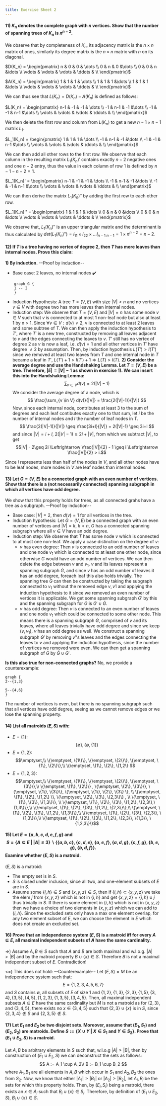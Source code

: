 ```yaml
---
title: Exercise Sheet 2
---
```


#### 11) $K_n$ denotes the complete graph with  $n$ vertices. Show that the number of spanning trees of $K_n$ is $n^{n-2}$.
We observe that by completeness of $K_n$, its adjacency matrix is the $n \times n$ matrix of ones, similarly its degree matrix is the $n \times n$ matrix with $n$ on its diagonal.

$D(K_n) = \begin{pmatrix}
        n & 0 & 0 & \dots \\
        0 & n & 0 &\dots \\
        0 & 0 & n &\dots \\
        \vdots & \vdots & \vdots & \ddots & \\
    \end{pmatrix}$

$A(K_n) = \begin{pmatrix}
        1 & 1 & 1 & \dots \\
        1 & 1 & 1 &\dots \\
        1 & 1 & 1 &\dots \\
        \vdots & \vdots & \vdots & \ddots & \\
    \end{pmatrix}$

We can thus see that $L(K_n) = D(K_n) - A(K_n)$ is defined as follows:

$L(K_n) = \begin{pmatrix}
        n-1 & -1 & -1 & \dots \\
        -1 & n-1 & -1 &\dots \\
        -1 & -1 & n-1 &\dots \\
        \vdots & \vdots & \vdots & \ddots & \\
    \end{pmatrix}$

We then delete the first row and column from $L(K_n)$ to get a new $n-1 \times n-1$ matrix $L_1$.

$L_1(K_n) = \begin{pmatrix}
        1 & 1 & 1 & \dots \\
        -1 & n-1 & -1 &\dots \\
        -1 & -1 & n-1 &\dots \\
        \vdots & \vdots & \vdots & \ddots & \\
    \end{pmatrix}$

We can then add all other rows to the first row. We observe that each column in the resulting matrix $L_1(K_n)'$ contains exactly $n-2$ negative ones and one $n-2$ entry, thus the value in each column of row 1 is defined by $n-1-n-2 = 1$.

$L_1(K_n)' = \begin{pmatrix}
        n-1 & -1 & -1 & \dots \\
        -1 & n-1 & -1 &\dots \\
        -1 & -1 & n-1 &\dots \\
        \vdots & \vdots & \vdots & \ddots & \\
    \end{pmatrix}$

We can then derive the matrix $L_1(K_n)''$ by adding the first row to each other row.


$L_1(K_n)'' = \begin{pmatrix}
        1 & 1 & 1 & \dots \\
        0 & n & 0 &\dots \\
        0 & 0 & n &\dots \\
        \vdots & \vdots & \vdots & \ddots & \\
    \end{pmatrix}$

We observe that, $L_1(K_n)''$ is an upper triangular matrix and the determinant is thus calculated by $det(L_1(K_n)'')= l_{11} \times l_{22} \times \dots l_{n-1 \ n-1} = 1 \times n^{n-2} = n-2$.
#### 12) If $T$ is a tree having no vertex of degree 2, then $T$ has more leaves than internal nodes. Prove this claim:
**1) By induction.**
--Proof by induction--
* Base case: 2 leaves, no internal nodes :heavy_check_mark:
```graphviz
    graph G {
    1 -- 2
    }
```
* Induction Hypothesis:
    A tree $T=(V,E)$ with size $|V| < n$ and no vertices $v \in V$ with degree two has more leaves than internal nodes.
* Induction step:
        We observe that $T= (V,E)$ and $|V| = n$ has some node $v \in V$ such that $v$ is connected to at most 1 non-leaf node but also at least 1 by n > 1. Since $\forall v \in V: d(v) \neq 2$, v is connected to at least 2 leaves and some subtree of $T$. We can then apply the induction hypothesis to $T'$, where $T'$ is a new tree, constructed by removing all leaves adjacent to $v$ and the edges connecting the leaves to $v$. $T'$ still has no vertex of degree 2 as $v$ is now a leaf, i.e. $d(v) = 1$ and all other vertices in $T'$ have degree $\neq 2$ by assumption. Then, by induction hypothesis $L(T') > I (T')$ since we removed at least two leaves from $T$ and one internal node in $T$ became a leaf in $T'$, $L(T') + 1 > I(T') + 1 \Rightarrow L(T) > I(T)$.
**2) Consider the average degree and use the Handshaking Lemma.
    Let $T= (V,E)$ be a tree. Therefore, $|E| = |V| - 1$ as shown in exercise 1).
    We can insert this into the Handshaking Lemma:**
$$
\sum_{v \in V} d(v) = 2 (|V| -1)
$$
We consider the average degree of a node, which is
$$
\frac{\sum_{v \in V} d(v)}{|V|} = \frac{2(|V|-1)}{|V|}
$$
Now, since each internal node, contributes at least 3 to the sum of degrees and each leaf contibutes exactly one to that sum, let $i$ be the number of internal nodes and $l$ the number of leaf nodes in $T$.
$$
\frac{2(|V|-1)}{|V|} \geq \frac{3i+l}{|V|} = 2(|V|-1) \geq 3i+l
$$
and since $|V| = i+l$, $2(|V| -1) \geq 2i+|V|$, from which we subtract $|V|$, to get
$$|V| - 2\geq 2i \Leftrightarrow \frac{|V|}{2} - 1 \geq i \Leftrightarrow \frac{|V|}{2} > i.$$

Since $i$ represents less than half of the nodes in $V$, and all other nodes have to be leaf nodes, more nodes in $V$ are leaf nodes than internal nodes.

#### 13) Let $G = (V,E)$ be a connected graph with an even number of vertices. Show that there is a (not necessarily connected) spanning subgraph in which all vertices have odd degree.
We show that this property holds for trees, as all connected grahs have a tree as a subgraph.
--Proof by induction--
* Base case: $|V| = 2$, then $d(v) = 1$ for all vertices in the tree.
* Induction hypothesis: Let $G=(V,E)$ be a connected graph with an even number of vertices and $|V| = k$, $k < n$, $G$  has a connected spanning subgraph where all $v \in V$ have an odd degree.
* Induction step: We observe that $T$ has some node $v$ which is connected to at most one non-leaf. We apply a case distinction on the degree of $v$:
    * $v$ has even degree:
        Then $v$ is connected to an odd number of leaves and one node $v_1$ which is connected to at least one other node,  since otherwise $G$ would have an odd number of vertices.
        We can then delete the edge between $v$ and $v_1$. $v$ and its leaves represent a spanning subgraph $\dot G$, and since $v$ has an odd number of leaves it has an odd degree, foreach leaf this also holds trivially.
        The spanning tree $G$ can then be constructed by taking the subgraph connected to $v_1$ without the removed edge $v,v1$ and applying the induction hypothesis to it since we removed an even number of vertices it is applicable. We get some spanning subgraph $G'$ by this and the spanning subgraph for $G$ is $G' \cup \dot G$.
    * $v$ has odd degree:
        Then $v$ is connected to an even number of leaves and one node $v_1$ which could be connected to some other node. This means there is a spanning subgraph $\dot G$, comprised of $v$ and its leaves, where all leaves trivially have odd degree and since we keep $(v,v_1)$, $v$ has an odd degree as well. We construct a spanning subgraph $G'$ by removing $v'$'s leaves and the edges connecting the leaves to $v$ and applying the induction hypothesis, since the number of vertices we removed were even. We can then get a spanning subgraph of $G$ by $\dot G \cup G'$.

**Is this also true for non-connected graphs?**
    No, we provide a counterexample:
```graphviz
graph {
2--{1,3}

5--{4,6}
}
```
The number of vertices is even, but there is no spanning subgraph such that all vertices have odd degree, seeing as we cannot remove edges or we lose the spanning property.

#### 14) List all matroids $(E,S)$ with:
* $E = \{1\}$:
    $$\{\emptyset\}, \{\emptyset, \{1\}\}$$
* $E=\{1,2\}$:
    $$\emptyset,\\
    \{\emptyset, \{1\}\}, \{\emptyset, \{2\}\}, \{\emptyset, \{1\}, \{2\}\},\\
    \{\emptyset, \{1\}, \{2\}, \{1,2\} $$
* $E = \{1,2,3\}$:
    $$\emptyset,\\
    \{\emptyset, \{1\}\}, \{\emptyset, \{2\}\}, \{\emptyset, \{3\}\},\\
    \{\emptyset, \{1\}, \{2\}\} , \{\emptyset, \{2\}, \{3\}\}, \{\emptyset, \{1\}, \{3\}\},
    \{\emptyset, \{1\}, \{2\}, \{3\} \}, \\
    \{\emptyset, \{1\}, \{2\}, \{1,2\} \}, \{\emptyset, \{2\}, \{3\}, \{2,3\}\} , \\
    \{\emptyset, \{1\}, \{3\}, \{1,3\}\}, \\
    \{\emptyset, \{1\}, \{2\}, \{3\}, \{1,2\}, \{2,3\},\{1,3\}\},\\
    \{\emptyset, \{1\}, \{2\}, \{3\}, \{1,2\}, \{2,3\}\},\\
    \{\emptyset, \{1\}, \{2\}, \{3\}, \{1,2\}, \{1,3\}\},\\
    \{\emptyset, \{1\}, \{2\}, \{3\}, \{2,3\}, \{1,3\}\},\\
    \{\emptyset, \{1\}, \{2\}, \{3\}, \{1,2\}, \{2,3\}, \{1,3\}, \{1,2,3\}\}$$

#### 15) Let $E = \{a,b,c,d,e,f,g\}$ and $$S = \{A \subseteq E \ | \ |A| \leq 3 \} \backslash \{\{a,b,c\}, \{c,d,e\}, \{a,e,f\}, \{a,d,g\}, \{c,f,g\}, \{b,e,g\}, \{b,d,f\}\}.$$ Examine whether $(E,S)$ is a matroid.

$(E,S)$ is a matroid:
* The empty set is in $S$.
* $S$ is closed under inclusion, since all two, and one-element subsets of $E$ are in $S$.
* Assume some $\{i,h\} \in S$ and $\{x,y,z\} \in S$, then if $\{i,h\} \subset \{x,y,z\}$ we take the elem $j$ from $\{x,y,z\}$ which is not in $\{i,h\}$ and get $\{x,y,z\} = \{i,h\} \cup j$ thus trivially in $S$.
    If there is some element in $\{i,h\}$ which is not in $\{x,y,z\}$ then we have a choice of two elements in $\{x,y,z\}$ which we can add to $\{i,h\}$.
    Since the excluded sets only have a max one element overlap, for any two element subset of $E$, we can choose the element in $E$ which does not create an excluded set.

#### 16) Prove that an independence system $(E,S)$ is a matroid iff for every $A \subseteq E$, all maximal independent subsets of $A$ have the same cardinality.
=>) Assume $A,B \in S$ such that $A$ and $B$ are both maximal and w.l.o.g. $|A| > |B|$ and by the matroid property $B \cup \{x\} \in S$. Therefore $B$ is not a maximal independent subset of $E$. Contradiction!

<=) This does not hold:
    --Counterexample--
    Let $(E,S) = M$ be an independence system such that:
    $$
    E = \{1,2,3,4,5,6,7\}
    $$
    and $S$ contains $\emptyset$, all subsets of $E$ of size 1 and $\{1,2\}, \{1,3\}, \{2,3\}, \{1,5\}, \{3,4\}, \{3,5\}, \{4,5\}, \{1,2,3\}, \{1,3,5\}, \{3,4,5\}$.
    Then, all maximal independent subsets $A \subseteq E$ have the same cardinality but $M$ is not a matroid as for $\{2,3\}$, and $\{3,4,5\}$, there exists no $x \in \{3,4,5\}$ such that $\{2,3\} \cup \{x\}$ is in $S$, since $\{2,3,4\} \notin S$ and $\{2,3,5\} \notin S$.

#### 17) Let $E_1$ and $E_2$ be two disjoint sets. Moreover, assume that $(E_1,S_1)$ and $(E_2,S_2)$ are matroids. Define $S := \{X \cup Y \ | \ X \in S_1 \text{ and } Y \in S_2\}$. Prove that $(E_1 \cup E_2, S)$ is a matroid.

Let $A,B$ be arbitrary elements in $S$ such that, w.l.o.g $|A| > |B|$, then by construction of $(E_1 \cup E_2, S)$ we can deconstruct the sets as follows:
$$
A := A_1 \cup A_2\\
B := B_1 \cup B_2
$$
where $A_1,B_1$ are all elements in $A,B$ which occur in $S_1$ and $A_2,B_2$ the ones from $S_2$.
Now, we know that either $|A_1| > |B_1|$ or $|A_2| > |B_2|$, let $A_i, B_i$ be the sets for which this property holds. Then, by $(E_i, S_i)$ being a matroid, there exists an $x \in A_i$ such that $B_i \cup \{x\} \in S_i$.
Therefore, by definition of $(E_1 \cup E_2, S)$, $B_i \cup \{x\} \in S$.
